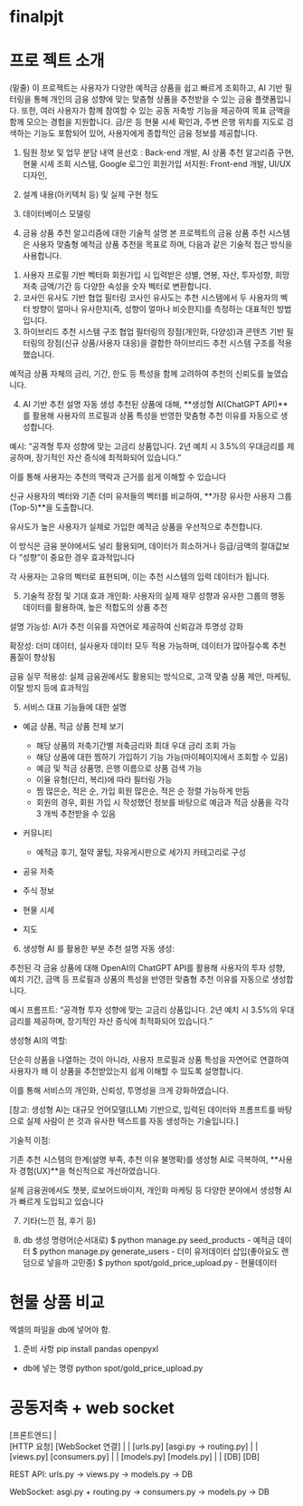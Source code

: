 # finalpjt
# 프로 젝트 소개 
(밑줄)
이 프로젝트는 사용자가 다양한 예적금 상품을 쉽고 빠르게 조회하고, AI 기반 필터링을 통해 개인의 금융 성향에 맞는 맞춤형 상품을 추천받을 수 있는 금융 플랫폼입니다. 또한, 여러 사용자가 함께 참여할 수 있는 공동 저축방 기능을 제공하여 목표 금액을 함께 모으는 경험을 지원합니다. 금/은 등 현물 시세 확인과, 주변 은행 위치를 지도로 검색하는 기능도 포함되어 있어, 사용자에게 종합적인 금융 정보를 제공합니다.


1. 팀원 정보 및 업무 분담 내역
윤선호 : Back-end 개발, AI 상품 추천 알고리즘 구현, 현물 시세 조회 시스템, Google 로그인 회원가입
서지원: Front-end 개발, UI/UX디자인, 

2. 설계 내용(아키텍처 등) 및 실제 구현 정도


3. 데이터베이스 모델링


4. 금융 상품 추천 알고리즘에 대한 기술적 설명
본 프로젝트의 금융 상품 추천 시스템은 사용자 맞춤형 예적금 상품 추천을 목표로 하며,
다음과 같은 기술적 접근 방식을 사용합니다.
1) 사용자 프로필 기반 벡터화
회원가입 시 입력받은 성별, 연봉, 자산, 투자성향, 희망 저축 금액/기간 등 다양한 속성을 숫자 벡터로 변환합니다.
2) 코사인 유사도 기반 협업 필터링
코사인 유사도는 추천 시스템에서 두 사용자의 벡터 방향이 얼마나 유사한지(즉, 성향이 얼마나 비슷한지)를 측정하는 대표적인 방법입니다.
3) 하이브리드 추천 시스템 구조
협업 필터링의 장점(개인화, 다양성)과 콘텐츠 기반 필터링의 장점(신규 상품/사용자 대응)을 결합한 하이브리드 추천 시스템 구조를 적용했습니다.

예적금 상품 자체의 금리, 기간, 한도 등 특성을 함께 고려하여 추천의 신뢰도를 높였습니다.

4) AI 기반 추천 설명 자동 생성
추천된 상품에 대해, **생성형 AI(ChatGPT API)**를 활용해 사용자의 프로필과 상품 특성을 반영한 맞춤형 추천 이유를 자동으로 생성합니다.

예시: “공격형 투자 성향에 맞는 고금리 상품입니다. 2년 예치 시 3.5%의 우대금리를 제공하며, 장기적인 자산 증식에 최적화되어 있습니다.”

이를 통해 사용자는 추천의 맥락과 근거를 쉽게 이해할 수 있습니다

신규 사용자의 벡터와 기존 더미 유저들의 벡터를 비교하여, **가장 유사한 사용자 그룹(Top-5)**을 도출합니다.

유사도가 높은 사용자가 실제로 가입한 예적금 상품을 우선적으로 추천합니다.

이 방식은 금융 분야에서도 널리 활용되며, 데이터가 희소하거나 등급/금액의 절대값보다 “성향”이 중요한 경우 효과적입니다

각 사용자는 고유의 벡터로 표현되며, 이는 추천 시스템의 입력 데이터가 됩니다.

5) 기술적 장점 및 기대 효과
개인화: 사용자의 실제 재무 성향과 유사한 그룹의 행동 데이터를 활용하여, 높은 적합도의 상품 추천

설명 가능성: AI가 추천 이유를 자연어로 제공하여 신뢰감과 투명성 강화

확장성: 더미 데이터, 실사용자 데이터 모두 적용 가능하며, 데이터가 많아질수록 추천 품질이 향상됨

금융 실무 적용성: 실제 금융권에서도 활용되는 방식으로, 고객 맞춤 상품 제안, 마케팅, 이탈 방지 등에 효과적임



5. 서비스 대표 기능들에 대한 설명
- 예금 상품, 적금 상품 전체 보기
   - 해당 상품의 저축기간별 저축금리와 최대 우대 금리 조회 가능
   - 해당 상품에 대한 찜하기 가입하기 기능 가능(마이페이지에서 조회할 수 있음)
   - 예금 및 적금 상품명, 은행 이름으로 상품 검색 가능
   - 이율 유형(단리, 복리)에 따라 필터링 가능
   - 찜 많은순, 적은 순, 가입 회원 많은순, 적은 순 정렬 가능하게 만듬
   - 회원의 경우, 회원 가입 시 작성했던 정보를 바탕으로 예금과 적금 상품을 각각 3 개씩 추천받을 수 있음
- 커뮤니티
   -  예적금 후기, 절약 꿀팁, 자유게시판으로 세가지 카테고리로 구성
   
- 공유 저축
- 주식 정보
- 현물 시세
- 지도


6. 생성형 AI 를 활용한 부분
추천 설명 자동 생성:

추천된 각 금융 상품에 대해 OpenAI의 ChatGPT API를 활용해
사용자의 투자 성향, 예치 기간, 금액 등 프로필과 상품의 특성을 반영한
맞춤형 추천 이유를 자동으로 생성합니다.

예시 프롬프트:
“공격형 투자 성향에 맞는 고금리 상품입니다. 2년 예치 시 3.5%의 우대금리를 제공하며, 장기적인 자산 증식에 최적화되어 있습니다.”

생성형 AI의 역할:

단순히 상품을 나열하는 것이 아니라,
사용자 프로필과 상품 특성을 자연어로 연결하여
사용자가 왜 이 상품을 추천받았는지 쉽게 이해할 수 있도록 설명합니다.

이를 통해 서비스의 개인화, 신뢰성, 투명성을 크게 강화하였습니다.

[참고: 생성형 AI는 대규모 언어모델(LLM) 기반으로, 입력된 데이터와 프롬프트를 바탕으로
실제 사람이 쓴 것과 유사한 텍스트를 자동 생성하는 기술입니다.]

기술적 이점:

기존 추천 시스템의 한계(설명 부족, 추천 이유 불명확)를
생성형 AI로 극복하여, **사용자 경험(UX)**을 혁신적으로 개선하였습니다.

실제 금융권에서도 챗봇, 로보어드바이저, 개인화 마케팅 등
다양한 분야에서 생성형 AI가 빠르게 도입되고 있습니다

7. 기타(느낀 점, 후기 등)


1. db 생성 명령어(순서대로)
$ python manage.py seed_products - 예적금 데이터
$ python manage.py generate_users   - 더미 유저데이터 삽입(좋아요도 랜덤으로 넣을까 고민중)
$ python spot/gold_price_upload.py - 현물데이터

# 현물 상품 비교
엑셀의 파일을 db에 넣어야 함.
1. 준비 사항
pip install pandas openpyxl

- db에 넣는 명령
python spot/gold_price_upload.py

# 공동저축 + web socket
[프론트엔드]
   |           \
[HTTP 요청]   [WebSocket 연결]
   |                |
[urls.py]        [asgi.py → routing.py]
   |                |
[views.py]       [consumers.py]
   |                |
[models.py]      [models.py]
   |                |
[DB]             [DB]

REST API: urls.py → views.py → models.py → DB

WebSocket: asgi.py + routing.py → consumers.py → models.py → DB